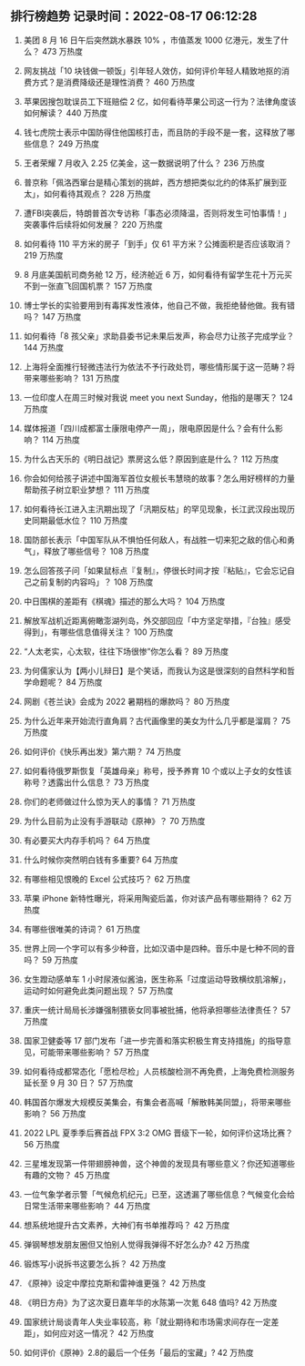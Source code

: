 
## 排行榜趋势 记录时间：2022-08-17 06:12:28
  
  1. 美团 8 月 16 日午后突然跳水暴跌 10% ，市值蒸发 1000 亿港元，发生了什么？ 473 万热度
    
  2. 网友挑战「10 块钱做一顿饭」引年轻人效仿，如何评价年轻人精致地抠的消费方式？是消费降级还是理性消费？ 460 万热度
    
  3. 苹果因搜包耽误员工下班赔偿 2 亿，如何看待苹果公司这一行为？法律角度该如何解读？ 440 万热度
    
  4. 钱七虎院士表示中国防得住他国核打击，而且防的手段不是一套，这释放了哪些信息？ 249 万热度
    
  5. 王者荣耀 7 月收入 2.25 亿美金，这一数据说明了什么？ 236 万热度
    
  6. 普京称「佩洛西窜台是精心策划的挑衅，西方想把类似北约的体系扩展到亚太」，如何看待其观点？ 228 万热度
    
  7. 遭FBI突袭后，特朗普首次专访称「事态必须降温，否则将发生可怕事情！」突袭事件后续将如何发展？ 220 万热度
    
  8. 如何看待 110 平方米的房子「到手」仅 61 平方米？公摊面积是否应该取消？ 219 万热度
    
  9. 8 月底美国航司商务舱 12 万，经济舱近 6 万，如何看待有留学生花十万元买不到一张直飞回国机票？ 157 万热度
    
  10. 博士学长的实验要用到有毒挥发性液体，他自己不做，我拒绝替他做。我有错吗？ 147 万热度
    
  11. 如何看待「8 孩父亲」求助县委书记未果后发声，称会尽力让孩子完成学业？ 144 万热度
    
  12. 上海将全面推行轻微违法行为依法不予行政处罚，哪些情形属于这一范畴？将带来哪些影响？ 131 万热度
    
  13. 一位印度人在周三时候对我说 meet you next Sunday，他指的是哪天？ 124 万热度
    
  14. 媒体报道「四川成都富士康限电停产一周」，限电原因是什么？会有什么影响？ 114 万热度
    
  15. 为什么古天乐的《明日战记》票房这么低？原因到底是什么？ 112 万热度
    
  16. 你会如何给孩子讲述中国海军首位女舰长韦慧晓的故事？怎么用好榜样的力量帮助孩子树立职业梦想？ 111 万热度
    
  17. 如何看待长江进入主汛期出现了「汛期反枯」的罕见现象，长江武汉段出现历史同期最低水位？ 110 万热度
    
  18. 国防部长表示「中国军队从不惧怕任何敌人，有战胜一切来犯之敌的信心和勇气」，释放了哪些信号？ 108 万热度
    
  19. 怎么回答孩子问「如果鼠标点『复制』，停很长时间才按『粘贴』，它会忘记自己之前复制的内容吗」？ 108 万热度
    
  20. 中日围棋的差距有《棋魂》描述的那么大吗？ 104 万热度
    
  21. 解放军战机近距离俯瞰澎湖列岛，外交部回应「中方坚定举措，『台独』感受得到」，有哪些信息值得关注？ 100 万热度
    
  22. “人太老实，心太软，往往下场很惨”你怎么看？ 89 万热度
    
  23. 为何儒家认为【两小儿辩日】是个笑话，而我认为这是很深刻的自然科学和哲学命题呢？ 84 万热度
    
  24. 网剧《苍兰诀》会成为 2022 暑期档的爆款吗？ 80 万热度
    
  25. 为什么近年来开始流行直角肩？古代画像里的美女为什么几乎都是溜肩？ 75 万热度
    
  26. 如何评价《快乐再出发》第六期？ 74 万热度
    
  27. 如何看待俄罗斯恢复「英雄母亲」称号，授予养育 10 个或以上子女的女性该称号？透露出什么信息？ 73 万热度
    
  28. 你们的老师做过什么惊为天人的事情？ 71 万热度
    
  29. 为什么目前为止没有手游联动《原神》？ 70 万热度
    
  30. 有必要买大内存手机吗？ 64 万热度
    
  31. 什么时候你突然明白钱有多重要? 64 万热度
    
  32. 有哪些相见恨晚的 Excel 公式技巧？ 62 万热度
    
  33. 苹果 iPhone 新特性曝光，将采用陶瓷后盖，你对该产品有哪些期待？ 62 万热度
    
  34. 有哪些很唯美的诗词？ 61 万热度
    
  35. 世界上同一个字可以有多少种音，比如汉语中是四种。音乐中是七种不同的音吗？ 59 万热度
    
  36. 女生蹬动感单车 1 小时尿液似酱油，医生称系「过度运动导致横纹肌溶解」，运动时如何避免此类问题出现？ 57 万热度
    
  37. 重庆一统计局局长涉嫌强制猥亵女同事被批捕，他将承担哪些法律责任？ 57 万热度
    
  38. 国家卫健委等 17 部门发布「进一步完善和落实积极生育支持措施」的指导意见，可能带来哪些影响？ 57 万热度
    
  39. 如何看待成都常态化「愿检尽检」人员核酸检测不再免费，上海免费检测服务延长至 9 月 30 日？ 57 万热度
    
  40. 韩国首尔爆发大规模反美集会，有集会者高喊「解散韩美同盟」，将带来哪些影响？ 56 万热度
    
  41. 2022 LPL 夏季季后赛首战 FPX 3:2 OMG 晋级下一轮，如何评价这场比赛？ 56 万热度
    
  42. 三星堆发现第一件带翅膀神兽，这个神兽的发现具有哪些意义？你还知道哪些有趣的文物？ 45 万热度
    
  43. 一位气象学者示警「气候危机纪元」已至，这透漏了哪些信息？气候变化会给日常生活带来哪些影响？ 44 万热度
    
  44. 想系统地提升古文素养，大神们有书单推荐吗？ 42 万热度
    
  45. 弹钢琴想发朋友圈但又怕别人觉得我弹得不好怎么办? 42 万热度
    
  46. 锻炼写小说拆书这要怎么拆？ 42 万热度
    
  47. 《原神》设定中摩拉克斯和雷神谁更强？ 42 万热度
    
  48. 《明日方舟》为了这次夏日嘉年华的水陈第一次氪 648 值吗? 42 万热度
    
  49. 国家统计局谈青年人失业率较高，称「就业期待和市场需求间存在一定差距」，如何应对这一情况？ 42 万热度
    
  50. 如何评价《原神》2.8的最后一个任务「最后的宝藏」? 42 万热度
    